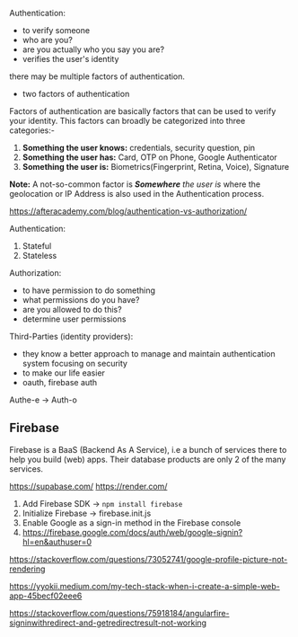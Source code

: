 Authentication:
- to verify someone
- who are you?
- are you actually who you say you are?
- verifies the user's identity

there may be multiple factors of authentication. 
- two factors of authentication

Factors of authentication are basically factors that can be used to verify your identity. This factors can broadly be categorized into three categories:-

1. **Something the user knows:** credentials, security question, pin
2. **Something the user has:** Card, OTP on Phone, Google Authenticator
3. **Something the user is:** Biometrics(Fingerprint, Retina, Voice), Signature

**Note:** A not-so-common factor is _**Somewhere** the user is_ where the geolocation or IP Address is also used in the Authentication process.

https://afteracademy.com/blog/authentication-vs-authorization/ 


Authentication:
1. Stateful
2. Stateless

Authorization:
- to have permission to do something
- what permissions do you have?
- are you allowed to do this?
- determine user permissions

Third-Parties (identity providers):
- they know a better approach to manage and maintain authentication system focusing on security
- to make our life easier
- oauth, firebase auth

Authe-e -> Auth-o

## Firebase

Firebase is a BaaS (Backend As A Service), i.e a bunch of services there to help you build (web) apps. Their database products are only 2 of the many services.

https://supabase.com/ 
https://render.com/ 


1. Add Firebase SDK -> `npm install firebase`
2. Initialize Firebase -> firebase.init.js
3. Enable Google as a sign-in method in the Firebase console
4. https://firebase.google.com/docs/auth/web/google-signin?hl=en&authuser=0


https://stackoverflow.com/questions/73052741/google-profile-picture-not-rendering 

https://yyokii.medium.com/my-tech-stack-when-i-create-a-simple-web-app-45becf02eee6

https://stackoverflow.com/questions/75918184/angularfire-signinwithredirect-and-getredirectresult-not-working